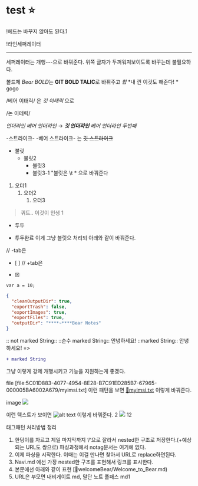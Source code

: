 # test ⭐️
!헤드는 바꾸지 않아도 된다.1

!라인세퍼레이터

---
세퍼레이터는 개행---으로 바꿔준다. 위쪽 글자가 두꺼워져보이도록 바꾸는데 불필요하다.

볼드체
*Bear BOLD*는 **GIT BOLD TALIC**로 바꿔주고
*합*
*내 껀 이것도 해준다! * gogo

/베어 이태릭/ 은
*깃 이태릭* 으로

/논
이테릭/

_언더라인_
_베어 언더라인_ → ***깃 언더라인*** _베어 언더라인 두번째_

-스트라이크-
-베어 스트라이크- 는  ~~깃 스트라이크~~

* 불릿
	* 불릿2
		* 불릿3
		* 불릿3-1
"불릿은 \t * 으로 바꿔준다

1. 오더1
	1. 오더2
		1. 오더3

> 쿼트.. 이것이 인생
1
- 투두
+ 투두완료
이게 그냥 블릿으 처리되 아래와 같이 바꿔준다.

// -tab은
- [ ]
// +tab은
- [x]


`var a = 10;`


```json
{
  "cleanOutputDir": true,
  "exportTrash": false,
  "exportImages": true,
  "exportFiles": true,
  "outputDir": "****~****Bear Notes"
}
```

:: not marked String::
::순수 marked String::
안녕하세요! ::marked String:: 안녕하세요!
=>
```diff
+ marked String
```
그냥 이렇게 강제 개행시키고 기능을 지원하는게 좋겠다.

file
[file:5C01D883-4077-4954-8E28-B7C91ED285B7-67965-000005BA6002A679/myimsi.txt]
이런 패턴을 보면
[💾myimsi.txt](https://github.com/PlayGround/master/files/myimsi.txt)
이렇게 바꿔준다.


image
![](../../BearImages/C9BC8F82-6A30-4165-B911-55C63AC4718E-76434-0000075928935A8B/test_⭐️)

이런 텍스트가 보이면
![alt text](image****s****Pro.jpg)
이렇게 바꿔준다.
2
![](../../BearImages/001DC9A8-B6F9-4C3E-98E6-01BDDEA6AA83-76434-0000077576BE419E/test_⭐️)
12

태그패턴 처리방법 정리
<!-- #test/welcome -->
1) 한덩이를 자르고 제일 마지막까지 ‘/‘으로 잘라서 nested한 구조로 저장한다.(+예상되는 URL도 쌍으로) 파싱과정에서 notag문서는 여기에 없다.
2) 이제 파싱을 시작한다. 이때는 이걸 만나면 찾아서 URL로 replace하면된다.
3) Navi.md 에선 가장 nested한 구조를 표현해서 링크를 표시한다.
4) 본문에선 아래와 같이 표현
[🔗welcom****e****Bear/Welcome_to_Bear.md)
4) URL은 부모면 내비게이트 md, 말단 노트 풀패스 md1

<!-- {BearID:C026DB37-57BB-4D63-B26D-BF8F5AD21A84-67965-000005B4CA4ACA15} -->
